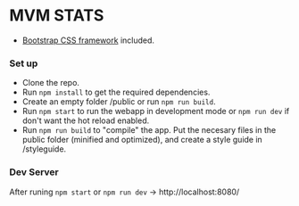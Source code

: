 # MVM STATS #

* [Bootstrap CSS framework](http://getbootstrap.com/) included.

### Set up ###

* Clone the repo.
* Run `npm install` to get the required dependencies.
* Create an empty folder /public or run `npm run build`.
* Run `npm start` to run the webapp in development mode or `npm run dev` if don't want the hot reload enabled.
* Run `npm run build` to "compile" the app. Put the necesary files in the public folder (minified and optimized), and create a style guide in /styleguide.

### Dev Server ###

After runing `npm start` or `npm run dev` → http://localhost:8080/
